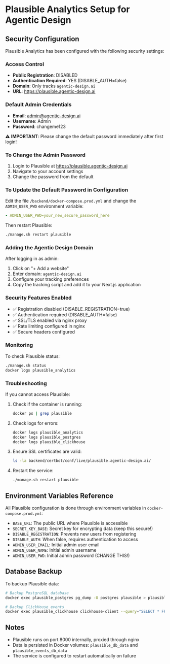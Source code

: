 # Plausible Analytics Setup for Agentic Design

## Security Configuration

Plausible Analytics has been configured with the following security settings:

### Access Control
- **Public Registration**: DISABLED
- **Authentication Required**: YES (DISABLE_AUTH=false)
- **Domain**: Only tracks `agentic-design.ai`
- **URL**: https://plausible.agentic-design.ai

### Default Admin Credentials
- **Email**: admin@agentic-design.ai
- **Username**: Admin
- **Password**: changeme123

⚠️ **IMPORTANT**: Please change the default password immediately after first login!

### To Change the Admin Password

1. Login to Plausible at https://plausible.agentic-design.ai
2. Navigate to your account settings
3. Change the password from the default

### To Update the Default Password in Configuration

Edit the file `/backend/docker-compose.prod.yml` and change the `ADMIN_USER_PWD` environment variable:

```yaml
- ADMIN_USER_PWD=your_new_secure_password_here
```

Then restart Plausible:

```bash
./manage.sh restart plausible
```

### Adding the Agentic Design Domain

After logging in as admin:

1. Click on "+ Add a website" 
2. Enter domain: `agentic-design.ai`
3. Configure your tracking preferences
4. Copy the tracking script and add it to your Next.js application

### Security Features Enabled

- ✅ Registration disabled (DISABLE_REGISTRATION=true)
- ✅ Authentication required (DISABLE_AUTH=false)
- ✅ SSL/TLS enabled via nginx proxy
- ✅ Rate limiting configured in nginx
- ✅ Secure headers configured

### Monitoring

To check Plausible status:

```bash
./manage.sh status
docker logs plausible_analytics
```

### Troubleshooting

If you cannot access Plausible:

1. Check if the container is running:
   ```bash
   docker ps | grep plausible
   ```

2. Check logs for errors:
   ```bash
   docker logs plausible_analytics
   docker logs plausible_postgres
   docker logs plausible_clickhouse
   ```

3. Ensure SSL certificates are valid:
   ```bash
   ls -la backend/certbot/conf/live/plausible.agentic-design.ai/
   ```

4. Restart the service:
   ```bash
   ./manage.sh restart plausible
   ```

## Environment Variables Reference

All Plausible configuration is done through environment variables in `docker-compose.prod.yml`:

- `BASE_URL`: The public URL where Plausible is accessible
- `SECRET_KEY_BASE`: Secret key for encrypting data (keep this secure!)
- `DISABLE_REGISTRATION`: Prevents new users from registering
- `DISABLE_AUTH`: When false, requires authentication to access
- `ADMIN_USER_EMAIL`: Initial admin user email
- `ADMIN_USER_NAME`: Initial admin username  
- `ADMIN_USER_PWD`: Initial admin password (CHANGE THIS!)

## Database Backup

To backup Plausible data:

```bash
# Backup PostgreSQL database
docker exec plausible_postgres pg_dump -U postgres plausible > plausible_backup_$(date +%Y%m%d).sql

# Backup ClickHouse events
docker exec plausible_clickhouse clickhouse-client --query="SELECT * FROM plausible_events_db.events" > events_backup_$(date +%Y%m%d).csv
```

## Notes

- Plausible runs on port 8000 internally, proxied through nginx
- Data is persisted in Docker volumes: `plausible_db_data` and `plausible_events_db_data`
- The service is configured to restart automatically on failure